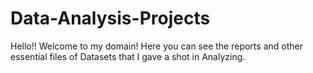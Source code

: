 # Data-Analysis-Projects
Hello!! Welcome to my domain! Here you can see the reports and other essential files of Datasets that I gave a shot in Analyzing.
